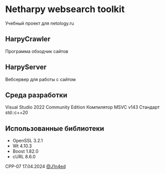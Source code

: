 # Netharpy websearch toolkit
Учебный проект для netology.ru

## HarpyCrawler
Программа обходчик сайтов

## HarpyServer
Вебсервер для работы с сайтом

## Среда разработки
Visual Studio 2022 Community Edition
Компилятор MSVC v143
Стандарт std::c++20

## Использованные библиотеки

- OpenSSL 3.2.1
- Wt 4.10.3
- Boost 1.82.0
- cURL 8.6.0

CPP-07
17.04.2024
[@J1n4ed](https://github.com/J1n4ed)
